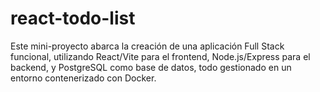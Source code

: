 # react-todo-list
Este mini-proyecto abarca la creación de una aplicación Full Stack funcional, utilizando React/Vite para el frontend, Node.js/Express para el backend, y PostgreSQL como base de datos, todo gestionado en un entorno contenerizado con Docker.
